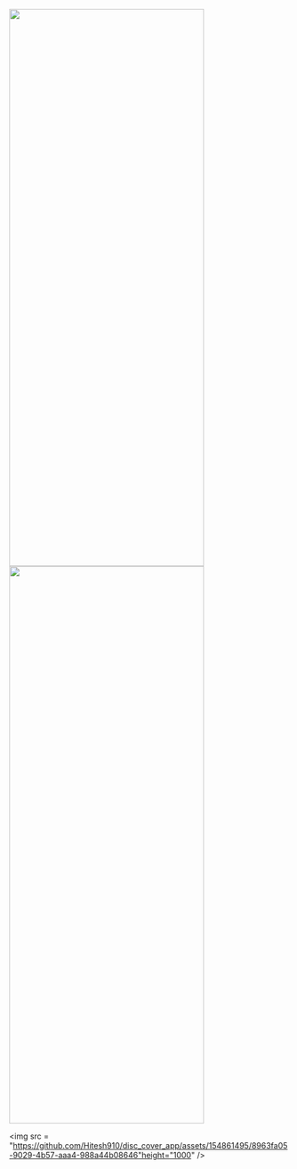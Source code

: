 <p>
  <img src = "https://github.com/Hitesh910/Quickstarter/assets/154861495/bf65bab0-7455-443c-af2f-8c90768ea3b4"height="1000"width="350"/>
  <img src = "https://github.com/Hitesh910/Quickstarter/assets/154861495/d4c96016-5b50-4a16-9d9b-7d2d09d60470"height="1000"width="350"/>
</p>
<p>

  <img src = "https://github.com/Hitesh910/disc_cover_app/assets/154861495/8963fa05-9029-4b57-aaa4-988a44b08646"height="1000"
/>


</p>
